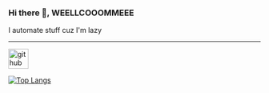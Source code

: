 ### Hi there 👋, WEELLCOOOMMEEE
I automate stuff cuz I'm lazy

---


[<img src='https://cdn.jsdelivr.net/npm/simple-icons@3.0.1/icons/github.svg' alt='github' height='40'>](https://github.com/RoyJayBoi)  

[![Top Langs](https://github-readme-stats.vercel.app/api/top-langs/?username=RoyJayBoi)](https://github.com/anuraghazra/github-readme-stats)


